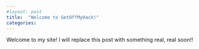 ```yaml
---
#layout: post
title:  "Welcome to GetOffMyHack!"
categories: 
---
```


Welcome to my site!  I will replace this post with something real, real soon!!
